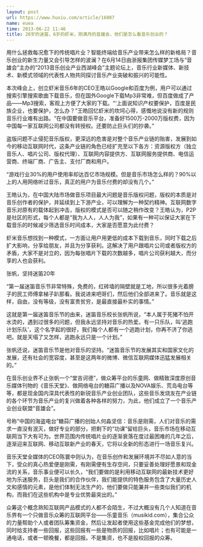 ```yaml
---
layout: post
url: https://www.huxiu.com/article/16087
name: euea
time: 2013-06-22 11:46
title: 20岁的迷笛，6岁的虾米，刚满月的音雄会，他们是怎么看音乐创业的？
---
```

用什么拯救每况愈下的传统唱片业？智能终端给音乐产业带来怎么样的新格局？音乐创业的新生力量又会引导怎样的波澜？在6月14日由浙报集团传媒梦工场与“音雄会”主办的“2013音乐创业产业西湖峰会”主题论坛上，音乐行业新媒体、新技术、新模式领域的代表性人物共同探讨音乐产业突破和振兴的可能性。

本次峰会上，创立虾米音乐6年的CEO王皓以Google和百度为例，用户可以通过搜索引擎搜索歌曲下载音乐，但在国外Google下载Mp3非常难，但百度做成了产品——Mp3搜索，客观上方便了大家的下载。“‘上面说知识产权要保护，百度是民族企业，也要保护，怎么办？”王皓回忆虾米的坎坷心得，感慨地说没有新的规则音乐行业难有出路。“在中国要做音乐平台，准备好1500万-2000万版权费，因为中国每一家互联网公司都没有转授权。还要防止巨头们的抄袭。”

盗版问题不止侵犯音乐版权，更深远的危害是对整个音乐产业链的贻害，发展到如今的移动互联网时代，这条产业链的角色已经扩充至以下各方：资源版权方（独立音乐人、唱片公司、版权代理）、互联网内容提供方、互联网服务提供商、电信运营商、终端厂商、广告主、支付厂商和用户。

“游戏行业30%的用户使用率却达百亿市场规模。但是音乐市场怎么样的？90%以上的人用网络听过音乐，真正的用户为音乐付费的却没有几个。”

王皓认为，在中国大陆市场做音乐项目最大问题是音乐版权问题，版权的本质是对音乐创作者的保护，并延续到上下游产业，可以理解为一种契约精神。互联网数字音乐对原有的载体起到冲击，版权的模式是否可以随之稍作改变？王皓认为，P2P是社区的形式，每个人都是“我为人人，人人为我”，如果有一种可以保证大家在下载音乐的时候减少筛选音乐时间成本，大家是否愿意为此付费？

虾米音乐想找到一种模式，一方面让用户用更低的成本下载到音乐，同时下载之后扩大影响，分享给朋友，并且为分享获利。这解决了用户跟唱片公司或者版权方的矛盾，大家不是对立的，因为每张唱片下载的次数越多，唱片公司获利越大，而分享的人也会获利。

张帆，坚持迷笛20年

“第一届迷笛音乐节非常特殊，免费的，红砖墙的隔壁就是工地，所以很多光着膀子的民工师傅拿梯子趴那看。我说进来吧哥们，然后他们全部进来了。音乐就是这样，自由，没有等级，没有富贵贫穷，是最直接最朴实的事情。”

这就是第一届迷笛音乐节的由来，迷笛音乐校长张帆所说，“本人属于死猪不怕开水烫的，遇到过很多的问题，但我永远坚持对音乐的热爱。有一只乐队，叫‘逃跑计划乐队’，这个名字起的很好，我们每个人都有一个逃跑计划，你再不济了你逃吧。就是天塌了又怎样，逃跑永远只是一个计划。”

张帆还说，迷笛音乐节是他对音乐的坚持。“迷笛音乐节的发展其实和国家文化的发展，还有社会的宽容度，甚至是这两年的微博、微信互联网媒体迅猛发展相关的。”

在音乐创业界不止张帆一个“堂吉诃德”，做众筹平台的乐童网、做精致深度原创音乐媒体刊物的《音乐天堂》、做网络电台的糖蒜广播以及NOVA娱乐、荒岛电台等等，都是现金国内深具代表性的新锐音乐产业创业团队，这些音乐发烧友在产业链的各个环节为音乐产业的复兴做着各种各样的努力，为此，他们成立了一个音乐产业创业联盟“音雄会”。

号称“中国的海盗电台”糖蒜广播的创始人何淼坚信：音乐是刚需，人们对音乐的需求一直没有泯灭，做好专业的部分，把剩下的“功课”留给巨头，音乐市场在移动互联网当下大有可为。世界范围内传统唱片业的逐渐衰落在度过最困难的几年之后，逐渐迎来互联网、移动互联新产业的春天，它将以全新的形态进行一场音乐复兴。

音乐天堂全媒体的CEO陈寰中则认为，在音乐创作和发展环境并不尽如人意的当下，受众的真心热爱便是刚需，有刚需便有生存空间，只要妥善处理好愿景和现金流的关系，音乐事业便可以长久，“我们要做的是利用移动互联网的最新技术更好地为乐迷服务，巨头是我们的合作伙伴，我们能提供的特色服务包含了大量历史人文和感情的元素，是他们体制无法生产的，他们要做只能兼并一些类似我们的机构，而我们在这些机构中是专业优势最突出的。”

众筹这个概念熟知互联网产品模式的人都不会陌生，不过大概没有几个人知道在音乐界有一个只做音乐众筹的互联网平台——乐童音乐（musikid.com），集合公众的力量帮助个人或者团队筹集资金，然后让发起者使用这些基金完成他们的梦想，同时给支持者一些回报，这些回报有一些是物质的回报，比如唱片；也有可能是一通电话，或者一顿晚餐，都是回报。不是集资，也不是股权回报的众筹。

